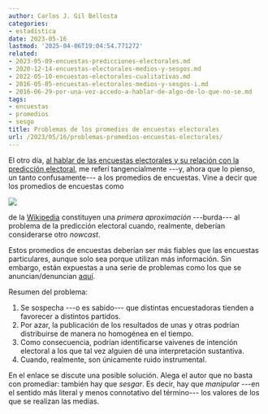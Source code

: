 ```yaml
---
author: Carlos J. Gil Bellosta
categories:
- estadística
date: 2023-05-16
lastmod: '2025-04-06T19:04:54.771272'
related:
- 2023-05-09-encuestas-predicciones-electorales.md
- 2020-12-14-encuestas-electorales-medios-y-sesgos.md
- 2022-05-10-encuestas-electorales-cualitativas.md
- 2016-05-05-encuestas-electorales-medios-y-sesgos-i.md
- 2016-06-29-por-una-vez-accedo-a-hablar-de-algo-de-lo-que-no-se.md
tags:
- encuestas
- promedios
- sesgo
title: Problemas de los promedios de encuestas electorales
url: /2023/05/16/problemas-promedios-encuestas-electorales/
---
```


El otro día,
[al hablar de las encuestas electorales y su relación con la predicción electoral](/2023/05/09/encuestas-predicciones-electorales/),
me referí tangencialmente ---y, ahora que lo pienso, un tanto confusamente--- a los promedios de encuestas. Vine a decir que los promedios de encuestas como

![](/wp-uploads/2023/opinion_polling_spain_2023.png#center)

de la
[Wikipedia](https://en.wikipedia.org/wiki/Opinion_polling_for_the_2023_Spanish_general_election)
constituyen una _primera aproximación_ ---burda--- al problema de la predicción electoral cuando, realmente, deberían considerarse otro _nowcast_.

Estos promedios de encuestas deberían ser más fiables que las encuestas particulares, aunque solo sea porque utilizan más información. Sin embargo, están expuestas a una serie de problemas como los que se anuncian/denuncian [aquí](https://statmodeling.stat.columbia.edu/2023/05/15/48536/).

Resumen del problema:

1. Se sospecha ---o es sabido--- que distintas encuestadoras tienden a favorecer a distintos partidos.
2. Por azar, la publicación de los resultados de unas y otras podrían distribuirse de manera no homogénea en el tiempo.
3. Como consecuencia, podrían identificarse vaivenes de intención electoral a los que tal vez alguien dé una interpretación sustantiva.
4. Cuando, realmente, son únicamente ruido instrumental.

En el enlace se discute una posible solución. Alega el autor que no basta con promediar: también hay que _sesgar_. Es decir, hay que _manipular_ ---en el sentido más literal y menos connotativo del término--- los valores de los que se realizan las medias.